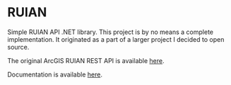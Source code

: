 # RUIAN

Simple RUIAN API .NET library. This project is by no means a complete implementation. It originated as a part of a larger project I decided to open source.

The original ArcGIS RUIAN REST API is available [here](https://ags.cuzk.cz/arcgis/rest/services/RUIAN).

Documentation is available [here](https://krystofs.github.io/RUIAN/index.html).
